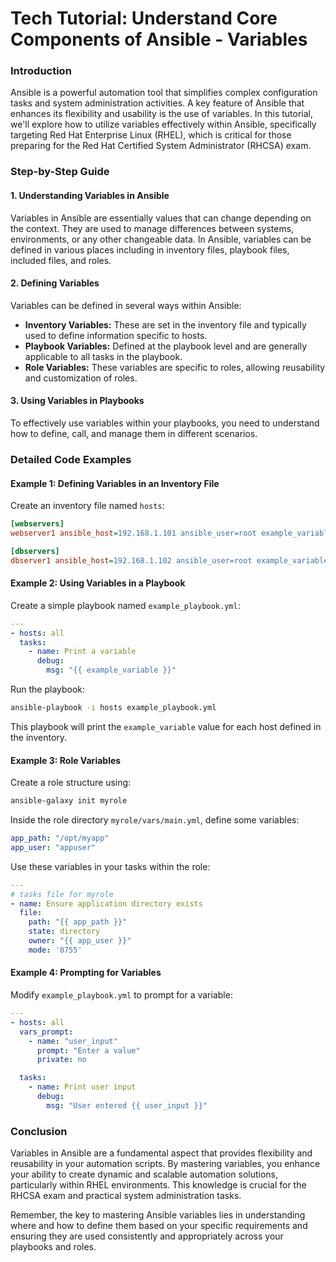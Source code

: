 # Tech Tutorial: Understand Core Components of Ansible - Variables

### Introduction

Ansible is a powerful automation tool that simplifies complex configuration tasks and system administration activities. A key feature of Ansible that enhances its flexibility and usability is the use of variables. In this tutorial, we'll explore how to utilize variables effectively within Ansible, specifically targeting Red Hat Enterprise Linux (RHEL), which is critical for those preparing for the Red Hat Certified System Administrator (RHCSA) exam.

### Step-by-Step Guide

#### 1. Understanding Variables in Ansible

Variables in Ansible are essentially values that can change depending on the context. They are used to manage differences between systems, environments, or any other changeable data. In Ansible, variables can be defined in various places including in inventory files, playbook files, included files, and roles.

#### 2. Defining Variables

Variables can be defined in several ways within Ansible:

- **Inventory Variables:** These are set in the inventory file and typically used to define information specific to hosts.
- **Playbook Variables:** Defined at the playbook level and are generally applicable to all tasks in the playbook.
- **Role Variables:** These variables are specific to roles, allowing reusability and customization of roles.

#### 3. Using Variables in Playbooks

To effectively use variables within your playbooks, you need to understand how to define, call, and manage them in different scenarios.

### Detailed Code Examples

#### Example 1: Defining Variables in an Inventory File

Create an inventory file named `hosts`:

```ini
[webservers]
webserver1 ansible_host=192.168.1.101 ansible_user=root example_variable="Hello from Webserver 1"

[dbservers]
dbserver1 ansible_host=192.168.1.102 ansible_user=root example_variable="Hello from DB Server 1"
```

#### Example 2: Using Variables in a Playbook

Create a simple playbook named `example_playbook.yml`:

```yaml
---
- hosts: all
  tasks:
    - name: Print a variable
      debug:
        msg: "{{ example_variable }}"
```

Run the playbook:

```bash
ansible-playbook -i hosts example_playbook.yml
```

This playbook will print the `example_variable` value for each host defined in the inventory.

#### Example 3: Role Variables

Create a role structure using:

```bash
ansible-galaxy init myrole
```

Inside the role directory `myrole/vars/main.yml`, define some variables:

```yaml
app_path: "/opt/myapp"
app_user: "appuser"
```

Use these variables in your tasks within the role:

```yaml
---
# tasks file for myrole
- name: Ensure application directory exists
  file:
    path: "{{ app_path }}"
    state: directory
    owner: "{{ app_user }}"
    mode: '0755'
```

#### Example 4: Prompting for Variables

Modify `example_playbook.yml` to prompt for a variable:

```yaml
---
- hosts: all
  vars_prompt:
    - name: "user_input"
      prompt: "Enter a value"
      private: no

  tasks:
    - name: Print user input
      debug:
        msg: "User entered {{ user_input }}"
```

### Conclusion

Variables in Ansible are a fundamental aspect that provides flexibility and reusability in your automation scripts. By mastering variables, you enhance your ability to create dynamic and scalable automation solutions, particularly within RHEL environments. This knowledge is crucial for the RHCSA exam and practical system administration tasks.

Remember, the key to mastering Ansible variables lies in understanding where and how to define them based on your specific requirements and ensuring they are used consistently and appropriately across your playbooks and roles.